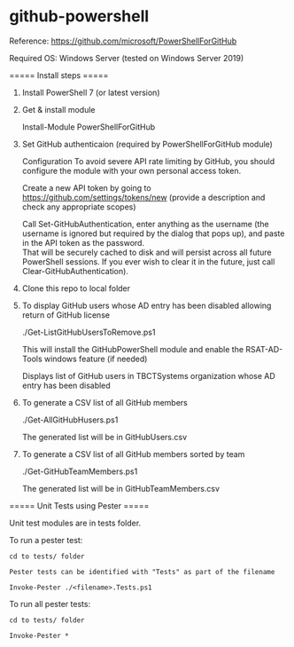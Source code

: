 # github-powershell

Reference: https://github.com/microsoft/PowerShellForGitHub

Required OS: Windows Server (tested on Windows Server 2019)

===== Install steps =====

1. Install PowerShell 7 (or latest version) 
2. Get & install module

    Install-Module PowerShellForGitHub

3. Set GitHub authenticaion (required by PowerShellForGitHub module)

    Configuration
    To avoid severe API rate limiting by GitHub, you should configure the module with your own personal access token.

    Create a new API token by going to https://github.com/settings/tokens/new (provide a description and check any appropriate scopes)
    
    Call Set-GitHubAuthentication, enter anything as the username (the username is ignored but required by the dialog that pops up), and paste in the API token as the password.  
    That will be securely cached to disk and will persist across all future PowerShell sessions. If you ever wish to clear it in the future, just call Clear-GitHubAuthentication).

4. Clone this repo to local folder

5. To display GitHub users whose AD entry has been disabled allowing return of GitHub license

      ./Get-ListGitHubUsersToRemove.ps1

      This will install the GitHubPowerShell module and enable the RSAT-AD-Tools windows feature (if needed)
  
      Displays list of GitHub users in TBCTSystems organization whose AD entry has been disabled
      
6. To generate a CSV list of all GitHub members
      
     ./Get-AllGitHubHusers.ps1
     
     The generated list will be in GitHubUsers.csv
     
7. To generate a CSV list of all GitHub members sorted by team
     
     ./Get-GitHubTeamMembers.ps1
     
     The generated list will be in GitHubTeamMembers.csv

===== Unit Tests using Pester =====

Unit test modules are in tests folder.

To run a pester test:

    cd to tests/ folder

    Pester tests can be identified with "Tests" as part of the filename

    Invoke-Pester ./<filename>.Tests.ps1
    
To run all pester tests:

    cd to tests/ folder
    
    Invoke-Pester *
